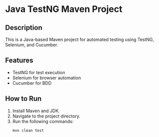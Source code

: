 # Java TestNG Maven Project

## Description

This is a Java-based Maven project for automated testing using TestNG, Selenium, and Cucumber.

## Features

- TestNG for test execution
- Selenium for browser automation
- Cucumber for BDD

## How to Run

1. Install Maven and JDK.
2. Navigate to the project directory.
3. Run the following commands:
   ```bash
   mvn clean test
   ```

